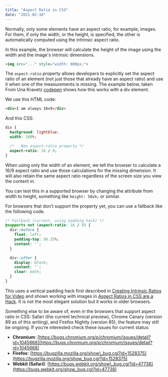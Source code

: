 ```yaml
---
title: "Aspect Ratio in CSS"
date: "2021-02-10"
---
```


Normally, only some elements have an aspect ratio, for example, images. For them, if only the width, or the height, is specified, the other is automatically computed using the intrinsic aspect ratio.

In this example, the browser will calculate the height of the image using the width and the image's intrinsic dimensions.

```html
<img src="..." style="width: 800px;">
```

The `aspect-ratio` property allows developers to explicitly set the aspect ratio of an element (not just those that already have an aspect ratio) and use it when one of the measurements is missing. The example below, taken From Una Kravetz [codepen](https://codepen.io/una/pen/BazyaOM) shows how this works with a div element.

We use this HTML code:

```html
<div>I am always 16x9</div>
```

And this CSS:

```css
div {
  background: lightblue;
  width: 100%;

  /*   New aspect-ratio property */
  aspect-ratio: 16 / 9;
}
```

When using only the width of an element, we tell the browser to calculate a 16/9 aspect ratio and use those calculations for the missing dimension. It will also retain the same aspect ratio regardless of the screen size you view the content in.

You can test this in a supported browser by changing the attribute from width to height, something like `height: 50vh;` or similar.

For browsers that don't support the property yet, you can use a fallback like the following code.

```css
/* Fallback (current, using padding hack) */
@supports not (aspect-ratio: 16 / 9) { 
  div::before {
    float: left;
    padding-top: 56.25%;
    content: '';
  }

  div::after {
    display: block;
    content: '';
    clear: both;
  }
}
```

This uses a vertical padding hack first described in [Creating Intrinsic Ratios for Video](https://alistapart.com/article/creating-intrinsic-ratios-for-video/) and shown working with images in [Aspect Ratios in CSS are a Hack](https://www.bram.us/2017/06/16/aspect-ratios-in-css-are-a-hack/). It is not the most elegant solution but it works in older browsers.

Something else to be aware of, even in the browsers that support aspect ratio in CSS: Safari (the current technical preview), Chrome Canary (version 89 as of this writing), and Firefox Nightly (version 85), the feature may still be ongoing. If you're interested check these issues for current status:

- **Chromium**: [https://bugs.chromium.org/p/chromium/issues/detail?id=1045668](https://bugs.chromium.org/p/chromium/issues/detail?id=1045668)
- **Firefox**: [https://bugzilla.mozilla.org/show\_bug.cgi?id=1528375](https://bugzilla.mozilla.org/show_bug.cgi?id=1528375)
- **Webkit (Safari)**: [https://bugs.webkit.org/show\_bug.cgi?id=47738](https://bugs.webkit.org/show_bug.cgi?id=47738)
